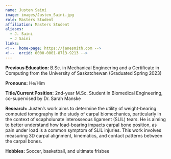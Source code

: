 ```yaml
---
name: Justen Saini
image: images/Justen_Saini.jpg
role: Masters Student
affiliation: Masters Student
aliases:
  - J. Saini
  - J Saini
links:
<!--  home-page: https://janesmith.com -->
<!--  orcid: 0000-0001-8713-9213 -->
---
```

**Previous Education:** B.Sc. in Mechanical Engineering and a Certificate in Computing from the University of Saskatchewan (Graduated Spring 2023)  

**Pronouns:** He/Him  

**Title/Current Position:** 2nd-year M.Sc. Student in Biomedical Engineering, co-supervised by Dr. Sarah Manske  

**Research:** Justen’s work aims to determine the utility of weight-bearing computed tomography in the study of carpal biomechanics, particularly in the context of scapholunate interosseous ligament (SLIL) tears. He is aiming to better understand how load-bearing impacts carpal bone position, as pain under load is a common symptom of SLIL injuries. This work involves measuring 3D carpal alignment, kinematics, and contact patterns between the carpal bones.  

**Hobbies:** Soccer, basketball, and ultimate frisbee
